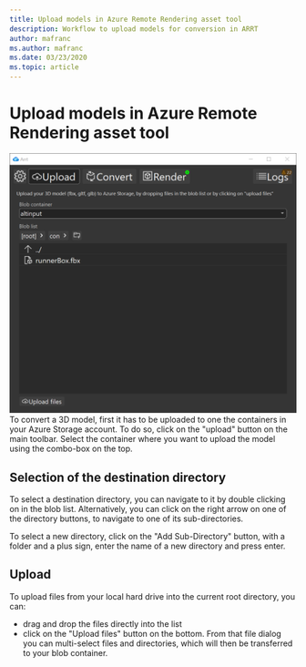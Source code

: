 ```yaml
---
title: Upload models in Azure Remote Rendering asset tool
description: Workflow to upload models for conversion in ARRT
author: mafranc
ms.author: mafranc
ms.date: 03/23/2020
ms.topic: article
---
```


# Upload models in Azure Remote Rendering asset tool

![Upload panel](media/upload.png)
To convert a 3D model, first it has to be uploaded to one the containers in your Azure Storage account. To do so, click on the "upload" button on the main toolbar.
Select the container where you want to upload the model using the combo-box on the top.

## Selection of the destination directory

To select a destination directory, you can navigate to it by double clicking on in the blob list. Alternatively, you can click on the right arrow on one of the directory buttons, to navigate to one of its sub-directories.

To select a new directory, click on the "Add Sub-Directory" button, with a folder and a plus sign, enter the name of a new directory and press enter.

## Upload

To upload files from your local hard drive into the current root directory, you can:

* drag and drop the files directly into the list
* click on the "Upload files" button on the bottom. From that file dialog you can multi-select files and directories, which will then be transferred to your blob container.
